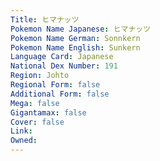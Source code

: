 ```yaml
---
﻿Title: ヒマナッツ
Pokemon Name Japanese: ヒマナッツ
Pokemon Name German: Sonnkern
Pokemon Name English: Sunkern
Language Card: Japanese
National Dex Number: 191
Region: Johto
Regional Form: false
Additional Form: false
Mega: false
Gigantamax: false
Cover: false
Link: 
Owned: 
---
```

